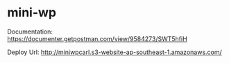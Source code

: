 # mini-wp

Documentation: https://documenter.getpostman.com/view/9584273/SWT5hfiH

Deploy Url: http://miniwpcarl.s3-website-ap-southeast-1.amazonaws.com/